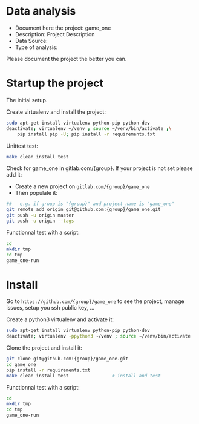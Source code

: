 # Data analysis
- Document here the project: game_one
- Description: Project Description
- Data Source:
- Type of analysis:

Please document the project the better you can.

# Startup the project

The initial setup.

Create virtualenv and install the project:
```bash
sudo apt-get install virtualenv python-pip python-dev
deactivate; virtualenv ~/venv ; source ~/venv/bin/activate ;\
    pip install pip -U; pip install -r requirements.txt
```

Unittest test:
```bash
make clean install test
```

Check for game_one in gitlab.com/{group}.
If your project is not set please add it:

- Create a new project on `gitlab.com/{group}/game_one`
- Then populate it:

```bash
##   e.g. if group is "{group}" and project_name is "game_one"
git remote add origin git@github.com:{group}/game_one.git
git push -u origin master
git push -u origin --tags
```

Functionnal test with a script:

```bash
cd
mkdir tmp
cd tmp
game_one-run
```

# Install

Go to `https://github.com/{group}/game_one` to see the project, manage issues,
setup you ssh public key, ...

Create a python3 virtualenv and activate it:

```bash
sudo apt-get install virtualenv python-pip python-dev
deactivate; virtualenv -ppython3 ~/venv ; source ~/venv/bin/activate
```

Clone the project and install it:

```bash
git clone git@github.com:{group}/game_one.git
cd game_one
pip install -r requirements.txt
make clean install test                # install and test
```
Functionnal test with a script:

```bash
cd
mkdir tmp
cd tmp
game_one-run
```
